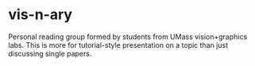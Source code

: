 # vis-n-ary
Personal reading group formed by students from UMass vision+graphics labs. This is more for tutorial-style presentation on a topic than just discussing single papers.
